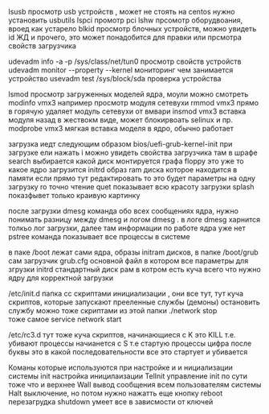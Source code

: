 lsusb просмотр usb устройств , может не стоять на centos нужно установить usbutils
lspci промотр pci
lshw прсомотр оборудвоания, вроед как устарело
blkid просмотр блочных устройств, можно увидеть id ЖД и прочего, это может понадобится для правки или прсмотра свойств загрузчика



udevadm info -a -p /sys/class/net/tun0  просмотр свойств устройств
udevadm monitor --property --kernel  мониторинг чем занимается устройство
usevadm test /sys/block/sda  проверка устройства

lsmod просмотр загруженных моделей ядра, моули можно смотреть modinfo vmx3 например просмотр модуля сетевухи
rmmod vmx3 прямо в горячую удаляет модуль сетевухи от вмвари
insmod vmx3 вставка модуля назад в жествокм виде, может блокирвоать selinux и пр.
modprobe vmx3 мягкая вставка моделя в ядро, обычно работает


загрузка иедт следующим образом
bios/uefi-grub-kernel-init
при загрузке ели нажать i можно увидеть свойства загрузчика
там в шрафе search выбирается какой диск монтируется
графа floppy это уже то какое ядро загрузится
initrd образ ram диска которое находится в памяти
если прямо тут редактировать то это будет параметры на одну загрузку
ro точно чтение quet показывает всю красоту загрузки  splash показфывет только краивую картинку

после загрузки 
dmesg команда обо всех сообщениях ядра, нужно понимать разницу между dmesg и логом dmesg . в логе dmesg харнится толкьо лог загрузки, далее там информации по работе ядра уже нет
pstree команда показывает все процессы в системе

в паке /boot лежат сами ядра, образы initram дисков, в папке /boot/grub сам загрузчик  grub.cfg основной файл в котором все параметры для згрузки
initrd стандартный диск рам в котром есть куча всего что нужно ядру для корректной загрузки

/etc/init.d папка сс скриптами инициализации , они все тут, тут куча скриптов, которые запускают прееленные службы (демоны)
остановить службу можно тоже скриптами из этой папки  ./network stop  
тоже самое service network start

/etc/rc3.d тут тоже куча скриптов, начинающиеся с K это KILL т.е. убивают процессы начианется с S т.е стартую процессы
цифра после буквы это в какой  последовательности все это стартует и убивается

Команы которые используются при настройке и и нициализации системы
init   настройка иницилаизации
TelInit  управление init  по сути тоже что и верхнее
Wall вывод сообщения всем пользователям системы
Halt выключение, но потом нужно нажатть еще кнопку
reboot перезагрудка
shutdown умеет все в зависмости от ключей
